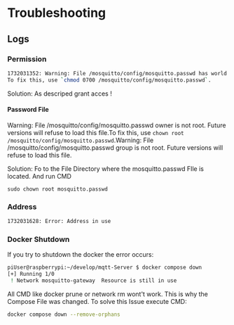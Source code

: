 # Troubleshooting

## Logs

### Permission

```sh
1732031352: Warning: File /mosquitto/config/mosquitto.passwd has world readable permissions. Future versions will refuse to load this file.
To fix this, use `chmod 0700 /mosquitto/config/mosquitto.passwd`.
```

Solution: As descriped grant acces !

#### Password File

Warning: File /mosquitto/config/mosquitto.passwd owner is not root. Future versions will refuse to load this file.To fix this, use `chown root /mosquitto/config/mosquitto.passwd`.Warning: File /mosquitto/config/mosquitto.passwd group is not root. Future versions will refuse to load this file.

Solution: Fo to the File Directory where the mosquitto.passwd FIle is located. And run CMD

```
sudo chown root mosquitto.passwd
```

### Address

```sh
1732031628: Error: Address in use
```
 
### Docker Shutdown

If you try to shutdown the docker the error occurs:

```sh
piUser@raspberrypi:~/develop/mqtt-Server $ docker compose down
[+] Running 1/0
 ! Network mosquitto-gateway  Resource is still in use  
```

All CMD like docker prune or network rm wont't work. This is why the Compose File was changed. To solve this Issue execute CMD:

```sh
docker compose down --remove-orphans
```

